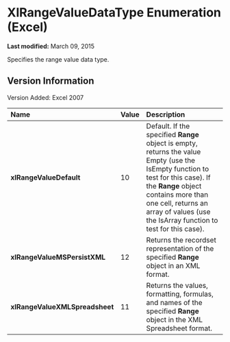 
# XlRangeValueDataType Enumeration (Excel)

 **Last modified:** March 09, 2015

Specifies the range value data type.

## Version Information

Version Added: Excel 2007 



|**Name**|**Value**|**Description**|
|:-----|:-----|:-----|
| **xlRangeValueDefault**|10|Default. If the specified  **Range** object is empty, returns the value Empty (use the IsEmpty function to test for this case). If the **Range** object contains more than one cell, returns an array of values (use the IsArray function to test for this case).|
| **xlRangeValueMSPersistXML**|12|Returns the recordset representation of the specified  **Range** object in an XML format.|
| **xlRangeValueXMLSpreadsheet**|11|Returns the values, formatting, formulas, and names of the specified  **Range** object in the XML Spreadsheet format.|
